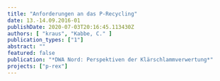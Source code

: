 ```yaml
---
title: "Anforderungen an das P-Recycling"
date: 13.-14.09.2016-01
publishDate: 2020-07-03T20:16:45.113430Z
authors: [ "kraus", "Kabbe, C." ]
publication_types: ["1"]
abstract: ""
featured: false
publication: "*DWA Nord: Perspektiven der Klärschlammverwertung*"
projects: ["p-rex"]
---
```


